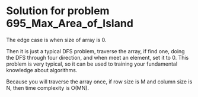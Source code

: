 # Solution for problem 695_Max_Area_of_Island

The edge case is when size of array is 0. 

Then it is just a typical DFS problem, traverse the array, if find one, doing the DFS through four direction, and when meet an element, set it to 0. This problem is very typical, so it can be used to training your fundamental knowledge about algorithms.

Because you will traverse the array once, if row size is M and column size is N, then time complexity is O(MN).

